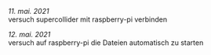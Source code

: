 *11. mai. 2021* <br>
versuch supercollider mit raspberry-pi verbinden <br>

*12. mai. 2021* <br>
versuch auf raspberry-pi die Dateien automatisch zu starten <br>
